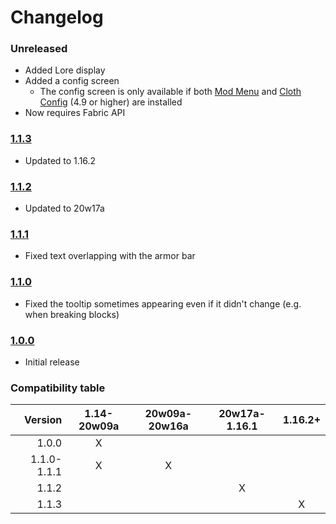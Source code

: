 # Changelog

### Unreleased
- Added Lore display 
- Added a config screen
    - The config screen is only available if both [Mod Menu](https://www.curseforge.com/minecraft/mc-mods/modmenu) and [Cloth Config](https://www.curseforge.com/minecraft/mc-mods/cloth-config) (4.9 or higher) are installed
- Now requires Fabric API

### [1.1.3]
- Updated to 1.16.2

### [1.1.2]
- Updated to 20w17a

### [1.1.1]
- Fixed text overlapping with the armor bar

### [1.1.0]
- Fixed the tooltip sometimes appearing even if it didn't change (e.g. when breaking blocks)

### [1.0.0]
- Initial release

### Compatibility table
| Version     | 1.14-20w09a | 20w09a-20w16a | 20w17a-1.16.1 | 1.16.2+ |
|------------:|:-----------:|:-------------:|:-------------:|:-------:|
| 1.0.0       | X
| 1.1.0-1.1.1 | X           | X
| 1.1.2       |             |               | X
| 1.1.3       |             |               |               | X

[1.0.0]: https://github.com/A5b84/dark-loading-screen/releases/tag/v1.0.0
[1.1.0]: https://github.com/A5b84/dark-loading-screen/releases/tag/v1.1.0
[1.1.1]: https://github.com/A5b84/dark-loading-screen/releases/tag/v1.1.1
[1.1.2]: https://github.com/A5b84/dark-loading-screen/releases/tag/v1.1.2
[1.1.3]: https://github.com/A5b84/dark-loading-screen/releases/tag/v1.1.3
